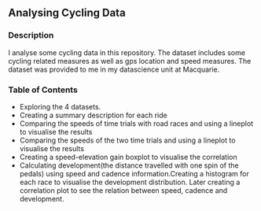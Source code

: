 ## Analysing Cycling Data

### Description
I analyse some cycling data in this repository. The dataset includes some cycling related measures as well as gps location and speed measures. The dataset was provided to me in my datascience unit at Macquarie.

### Table of Contents
- Exploring the 4 datasets.
- Creating a summary description for each ride
- Comparing the speeds of time trials with road races and using a lineplot to visualise the results
- Comparing the speeds of the two time trials and using a lineplot to visualise the results
- Creating a speed-elevation gain boxplot to visualise the correlation
- Calculating development(the distance travelled with one spin of the pedals) using speed and cadence information.Creating a histogram for each race to visualise the development distribution. Later creating a correlation plot to see the relation between speed, cadence and development.
